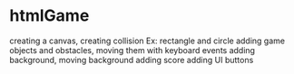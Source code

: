 # htmlGame
creating a canvas,
creating collision Ex: rectangle and circle
adding game objects and obstacles,
moving them with keyboard events
adding background, moving background
adding score
adding UI buttons
